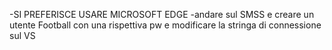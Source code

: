 -SI PREFERISCE USARE MICROSOFT EDGE
-andare sul SMSS e creare un utente Football con una rispettiva pw e modificare la stringa di connessione sul VS
